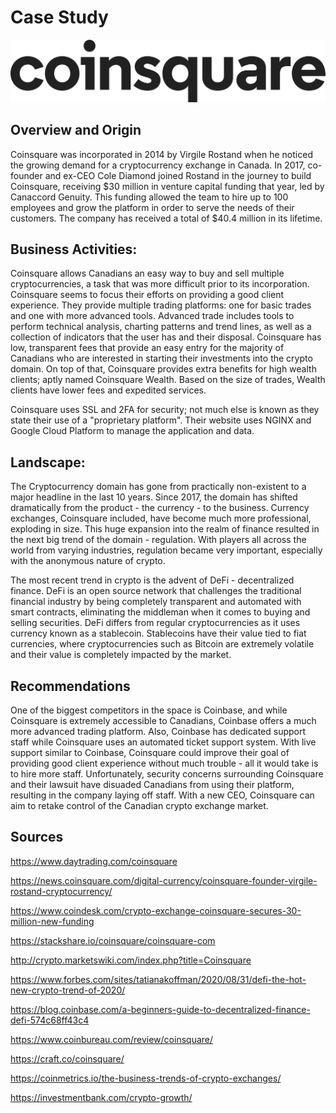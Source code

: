 # Case Study
![alt text](https://github.com/MikeRemedios/FintechCaseStudy/blob/main/Resources/logo.png "Logo")

## Overview and Origin


Coinsquare was incorporated in 2014 by Virgile Rostand when he noticed the growing demand for a cryptocurrency exchange in Canada. In 2017, co-founder and ex-CEO Cole Diamond joined Rostand in the journey to build Coinsquare, receiving $30 million in venture capital funding that year, led by Canaccord Genuity. This funding allowed the team to hire up to 100 employees and grow the platform in order to serve the needs of their customers. The company has received a total of $40.4 million in its lifetime.



## Business Activities:


Coinsquare allows Canadians an easy way to buy and sell multiple cryptocurrencies, a task that was more difficult prior to its incorporation. Coinsquare seems to focus their efforts on providing a good client experience. They provide multiple trading platforms: one for basic trades and one with more advanced tools. Advanced trade includes tools to perform technical analysis, charting patterns and trend lines, as well as a collection of indicators that the user has and their disposal. Coinsquare has low, transparent fees that provide an easy entry for the majority of Canadians who are interested in starting their investments into the crypto domain. On top of that, Coinsquare provides extra benefits for high wealth clients; aptly named Coinsquare Wealth. Based on the size of trades, Wealth clients have lower fees and expedited services.

Coinsquare uses SSL and 2FA for security; not much else is known as they state their use of a "proprietary platform". Their website uses NGINX and Google Cloud Platform to manage the application and data. 


## Landscape:


The Cryptocurrency domain has gone from practically non-existent to a major headline in the last 10 years. Since 2017, the domain has shifted dramatically from the product - the currency - to the business. Currency exchanges, Coinsquare included, have become much more professional, exploding in size. This huge expansion into the realm of finance resulted in the next big trend of the domain - regulation. With players all across the world from varying industries, regulation became very important, especially with the anonymous nature of crypto.

The most recent trend in crypto is the advent of DeFi - decentralized finance. DeFi is an open source network that challenges the traditional financial industry by being completely transparent and automated with smart contracts, eliminating the middleman when it comes to buying and selling securities. DeFi differs from regular cryptocurrencies as it uses currency known as a stablecoin. Stablecoins have their value tied to fiat currencies, where cryptocurrencies such as Bitcoin are extremely volatile and their value is completely impacted by the market.


## Recommendations


One of the biggest competitors in the space is Coinbase, and while Coinsquare is extremely accessible to Canadians, Coinbase offers a much more advanced trading platform. Also, Coinbase has dedicated support staff while Coinsquare uses an automated ticket support system. With live support similar to Coinbase, Coinsquare could improve their goal of providing good client experience without much trouble - all it would take is to hire more staff. Unfortunately, security concerns surrounding Coinsquare and their lawsuit have disuaded Canadians from using their platform, resulting in the company laying off staff. With a new CEO, Coinsquare can aim to retake control of the Canadian crypto exchange market.


## Sources
https://www.daytrading.com/coinsquare

https://news.coinsquare.com/digital-currency/coinsquare-founder-virgile-rostand-cryptocurrency/

https://www.coindesk.com/crypto-exchange-coinsquare-secures-30-million-new-funding

https://stackshare.io/coinsquare/coinsquare-com

http://crypto.marketswiki.com/index.php?title=Coinsquare

https://www.forbes.com/sites/tatianakoffman/2020/08/31/defi-the-hot-new-crypto-trend-of-2020/

https://blog.coinbase.com/a-beginners-guide-to-decentralized-finance-defi-574c68ff43c4

https://www.coinbureau.com/review/coinsquare/

https://craft.co/coinsquare/

https://coinmetrics.io/the-business-trends-of-crypto-exchanges/

https://investmentbank.com/crypto-growth/